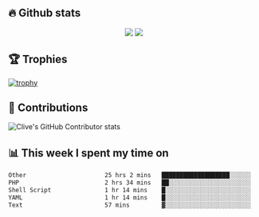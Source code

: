 ## &#128293; Github stats

<!-- GitHub Readme Streak Stats - https://github.com/DenverCoder1/github-readme-streak-stats -->
<p align="center">

<picture>
  <source 
    srcset="https://github-readme-stats.vercel.app/api?username=clivewalkden&count_private=true&show_icons=true&theme=darcula"
    media="(prefers-color-scheme: dark)"
  />
  <source
    srcset="https://github-readme-stats.vercel.app/api?username=clivewalkden&count_private=true&show_icons=true&theme=calm"
    media="(prefers-color-scheme: light), (prefers-color-scheme: no-preference)"
  />
  <img src="https://github-readme-stats.vercel.app/api?username=clivewalkden&count_private=true&show_icons=true&theme=darcula" />
</picture>

<a href="https://git.io/streak-stats" target="_blank">
  <img src="http://github-readme-streak-stats.herokuapp.com?user=clivewalkden&theme=darcula&date_format=j%20M%5B%20Y%5D" />
</a>

</p>

## &#127942; Trophies
[![trophy](https://github-profile-trophy.vercel.app/?username=clivewalkden&theme=onedark)](https://github.com/clivewalkden/github-profile-trophy)

## &#129309; Contributions
![Clive's GitHub Contributor stats](https://github-contributor-stats.vercel.app/api?username=clivewalkden)

## &#128202; This week I spent my time on
<!--START_SECTION:waka-->

```txt
Other                      25 hrs 2 mins   ███████████████████░░░░░░   76.28 %
PHP                        2 hrs 34 mins   ██░░░░░░░░░░░░░░░░░░░░░░░   07.83 %
Shell Script               1 hr 14 mins    █░░░░░░░░░░░░░░░░░░░░░░░░   03.79 %
YAML                       1 hr 14 mins    █░░░░░░░░░░░░░░░░░░░░░░░░   03.78 %
Text                       57 mins         ▓░░░░░░░░░░░░░░░░░░░░░░░░   02.90 %
```

<!--END_SECTION:waka-->
